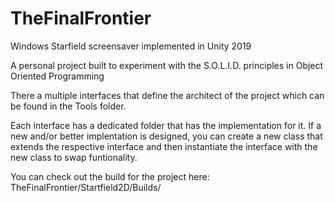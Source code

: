 # TheFinalFrontier
Windows Starfield screensaver implemented in Unity 2019

A personal project built to experiment with the S.O.L.I.D. principles in Object Oriented Programming

There a multiple interfaces that define the architect of the project which can be found in the Tools folder.

Each interface has a dedicated folder that has the implementation for it. If a new and/or better implentation is designed, you can create a new class that extends the respective interface and then instantiate the interface with the new class to swap funtionality.

You can check out the build for the project here:
TheFinalFrontier/Startfield2D/Builds/
